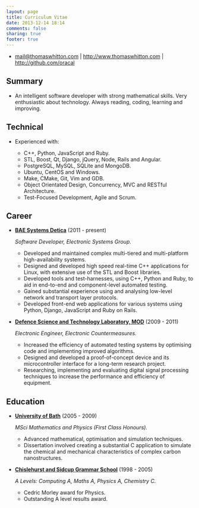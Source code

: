 ```yaml
---
layout: page
title: Curriculum Vitae
date: 2013-12-14 18:14
comments: false
sharing: true
footer: true
---
```


*   <mail@thomaswhitton.com>
 | <http://www.thomaswhitton.com>
 | <http://github.com/oracal>


Summary
-------

*   An intelligent software developer with strong mathematical skills. Very enthusiastic about technology. Always reading, coding, learning and improving.


Technical
---------

*   Experienced with:

    -   C++, Python, JavaScript and Ruby.
    -   STL, Boost, Qt, Django, jQuery, Node, Rails and Angular.
    -   PostgreSQL, MySQL, SQLite and MongoDB.
    -   Ubuntu, CentOS and Windows.
    -   Make, CMake, Git, Vim and GDB.
    -   Object Orientated Design, Concurrency, MVC and RESTful Architecture.
    -   Test-Focused Development, Agile and Scrum.


Career
------

*   **[BAE Systems Detica](http://baesystemsdetica.com)** (2011 - present)

    *Software Developer, Electronic Systems Group.*

    -   Developed and maintained complex multi-tiered and multi-platform high-availability systems.
    -   Designed and developed high speed real-time C++ applications for Linux, with extensive use of the STL and Boost libraries.
    -   Developed  tools and test-harnesses, using C++, Python and Ruby, to aid in end-to-end and component-level automated testing.
    -   Gained substantial experience using and analysing low-level network and transport layer protocols.
    -   Developed front-end web applications for various systems using Python, Django, JavaScript and Ruby on Rails.

*   **[Defence Science and Technology Laboratory, MOD](https://www.dstl.gov.uk)** (2009 - 2011)

    *Electronic Engineer, Electronic Countermeasures.*

    -   Increased the efficiency of automated testing systems by optimising code and implementing improved algorithms.
    -   Designed and developed a proof-of-concept device and its microcontroller interface for a long-term research project.
    -   Researching, implementing and evaluating digital signal processing techniques to increase the performance and efficiency of equipment.


Education
---------

*   **[University of Bath](http://www.bath.ac.uk)** (2005 - 2009)

    *MSci Mathematics and Physics (First Class Honours).*

    -   Advanced mathematical, optimisation and simulation techniques.
    -   Dissertation involved creating a substantial C application to simulate the chemical and mechanical characteristics of complex carbon nanostructures.

*  **[Chislehurst and Sidcup Grammar School](http://www.csgrammar.com)** (1998 - 2005)

    *A Levels: Computing A, Maths A, Physics A, Chemistry C.*

    -   Cedric Morley award for Physics.
    -   Outstanding A level results award.
